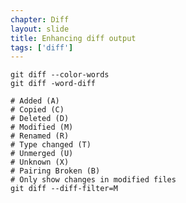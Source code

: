 ```yaml
---
chapter: Diff
layout: slide
title: Enhancing diff output
tags: ['diff']
---
```


	git diff --color-words
	git diff -word-diff

	# Added (A)
	# Copied (C)
	# Deleted (D)
	# Modified (M)
	# Renamed (R)
	# Type changed (T)
	# Unmerged (U)
	# Unknown (X)
	# Pairing Broken (B)
	# Only show changes in modified files
	git diff --diff-filter=M